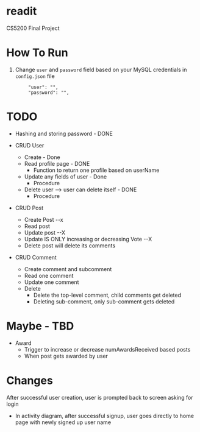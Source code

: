 # readit

CS5200 Final Project

# How To Run

1. Change `user` and `password` field based on your MySQL credentials in `config.json` file

```
        "user": "",
        "password": "",

```

# TODO

- Hashing and storing password - DONE

- CRUD User

  - Create - Done
  - Read profile page - DONE
    - Function to return one profile based on userName
  - Update any fields of user - Done
    - Procedure
  - Delete user --> user can delete itself - DONE
    - Procedure

- CRUD Post

  - Create Post --x
  - Read post
  - Update post --X
  - Update IS ONLY increasing or decreasing Vote --X
  - Delete post will delete its comments

- CRUD Comment
  - Create comment and subcomment
  - Read one comment
  - Update one comment
  - Delete
    - Delete the top-level comment, child comments get deleted
    - Deleting sub-comment, only sub-comment gets deleted

# Maybe - TBD

- Award
  - Trigger to increase or decrease numAwardsReceived based posts
  - When post gets awarded by user

# Changes

After successful user creation, user is prompted back to screen asking for login
- In activity diagram, after successful signup, user goes directly to home page with newly signed up user name
